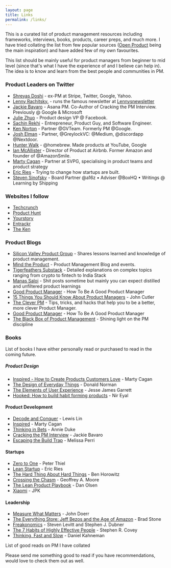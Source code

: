 ```yaml
---
layout: page
title: Links
permalink: /links/
---
```


This is a curated list of product management resources including frameworks, interviews, books, products, career preps, and much more. I have tried collating the list from few popular sources ([Open Product](https://github.com/ProductHired/open-product-management) being the main inspiration) and have added few of my own favourites.

This list should be mainly useful for product managers from beginner to mid level (since that's what I have the experience of and I believe can help in). The idea is to know and learn from the best people and communities in PM.

<!--
### List of contents:

-   [Top Product Managers](#product-leaders-on-twitter)
-   [Websites to follow ](#websites-I-follow)
-   [Good Blogs on Product](#product-blogs)
-->
### Product Leaders on Twitter

-   [Shreyas Doshi](https://twitter.com/shreyas) - ex-PM at Stripe, Twitter, Google, Yahoo.
-   [Lenny Rachitsky.](https://twitter.com/lennysan) - runs the famous newsletter at [Lennysnewsletter](https://www.lennysnewsletter.com/)
-   [Jackie Bavaro](https://twitter.com/jackiebo) - Asana PM. Co-Author of Cracking the PM Interview. Previously @ Google & Microsoft
-   [Julie Zhuo](https://twitter.com/joulee) - Product design VP @ Facebook.
-   [Sachin Rekhi](https://twitter.com/sachinrekhi) - Entrepreneur, Product Guy, and Software Engineer.
-   [Ken Norton](https://twitter.com/kennethn) - Partner @GVTeam. Formerly PM @Google.
-   [Josh Elman](https://twitter.com/joshelman) - Partner, @GreylockVC: @Medium, @discordapp @Nextdoor.
-   [Hunter Walk](https://twitter.com/hunterwalk) - @homebrew. Made products at YouTube, Google
-   [Ian McAllister](https://twitter.com/ianmcall) - Director of Product at Airbnb. Former Amazon and founder of @AmazonSmile.
-   [Marty Cagan](https://twitter.com/cagan) - Partner at SVPG, specialising in product teams and product strategy
-   [Eric Ries](https://twitter.com/ericries) - Trying to change how startups are built.
-   [Steven Sinofsky](https://twitter.com/stevesi) - Board Partner @a16z • Adviser @BoxHQ • Writings @ Learning by Shipping

### Websites I follow

-   [Techcrunch](https://techcrunch.com/)
-   [Product Hunt](https://www.producthunt.com/)
-   [Yourstory](https://yourstory.com/)
-   [Entrackr](https://entrackr.com/)
-   [The Ken](https://the-ken.com/sea/)

### Product Blogs

-   [Silicon Valley Product Group](http://svpg.com/articles/) - Shares lessons learned and knowledge of product management.
-   [Mind the Product](http://www.mindtheproduct.com/) - Product Management Blog and events.
-   [Tigerfeathers Substack](https://tigerfeathers.substack.com/) - Detailed explanations on complex topics ranging from crypto to fintech to India Stack
-   [Manas Saloi](https://manassaloi.com/posts/) - Shit posts sometime but mainly you can expect distilled and unfiltered product learnings
-   [Good Product Manager](https://www.goodproductmanager.com/) - How To Be A Good Product Manager
-   [15 Things You Should Know About Product Managers](https://medium.com/@johnpcutler/15-things-you-should-know-about-product-managers-f488513d246) - John Cutler
-   [The Clever PM](http://thecleverpm.com/) - Tips, tricks, and hacks that help you to be a better, more clever Product Manager.
-   [Good Product Manager](https://www.goodproductmanager.com/) - How To Be A Good Product Manager
-   [The Black Box of Product Management](https://blackboxofpm.com/) - Shining light on the PM discipline

### Books
List of books I have either personally read or purchased to read in the coming future.

##### Product Design

-   [Inspired - How to Create Products Customers Love](http://www.amazon.in/gp/product/B001AQ95UY?btkr=1) - Marty Cagan  
-   [The Design of Everyday Things](https://en.wikipedia.org/wiki/The_Design_of_Everyday_Things) - Donald Norman
-   [The Elements of User Experience](https://www.amazon.in/Elements-User-Experience-User-Centered-Design/dp/0321683684) - Jesse James Garrett
-   [Hooked: How to build habit forming products](http://www.amazon.in/Hooked-How-Build-Habit-Forming-Products-ebook/dp/B00HJ4A43S) - Nir Eyal

#### Product Development

-   [Decode and Conquer](https://www.amazon.in/Decode-Conquer-Answers-Management-Interviews/dp/0615930417) - Lewis Lin
-   [Inspired](https://www.amazon.in/INSPIRED-Create-Tech-Products-Customers-ebook/dp/B077NRB36N/) - Marty Cagan
-   [Thinking in Bets](https://www.amazon.in/Thinking-Bets-Making-Smarter-Decisions-ebook/dp/B074DG9LQF) - Annie Duke
-   [Cracking the PM Interview](http://www.amazon.in/Cracking-PM-Interview-Product-Technology/dp/0984782818) - Jackie Bavaro
-   [Escaping the Build Trap](https://www.amazon.in/Escaping-Build-Trap-Melissa-Perri/dp/149197379X) - Melissa Perri

#### Startups

-   [Zero to One](https://www.amazon.in/Zero-One-Start-Build-Future/dp/0753555190) - Peter Thiel
-   [Lean Startup](https://www.amazon.in/Lean-Startup-Innovation-Successful-Businesses/dp/0670921602/) - Eric Ries
-   [The Hard Thing About Hard Things](http://www.amazon.in/Hard-Thing-About-Things-Building/dp/0062273205/) - Ben Horowitz
-   [Crossing the Chasm](http://www.amazon.in/Crossing-Chasm-Marketing-High-Tech-Mainstream/dp/0060517123) - Geoffrey A. Moore
-   [The Lean Product Playbook](http://www.amazon.in/The-Lean-Product-Playbook-Innovate/dp/1118960874) - Dan Olsen
-   [Xiaomi](https://www.amazon.in/Xiaomi-Startup-Disrupted-Created-Following/dp/9390327040) - JPK

#### Leadership

-   [Measure What Matters](https://www.amazon.in/Measure-What-Matters-John-Doerr/dp/024134848X) - John Doerr
-   [The Everything Store: Jeff Bezos and the Age of Amazon](http://www.amazon.in/gp/product/0316219266/) - Brad Stone
-   [Freakonomics](http://www.amazon.in/Freakonomics-Economist-Explores-Hidden-Everything/dp/0060731338/) - Steven Levitt and Stephen J. Dubner
-   [The 7 Habits of Highly Effective People](http://www.amazon.in/Habits-Highly-Effective-People-Powerful/dp/1451639619) - Stephen R. Covey
-   [Thinking, Fast and Slow](https://en.wikipedia.org/wiki/Thinking,_Fast_and_Slow) - Daniel Kahneman

List of good reads on PM I have collated

Please send me something good to read if you have recommendations, would love to check them out as well.
